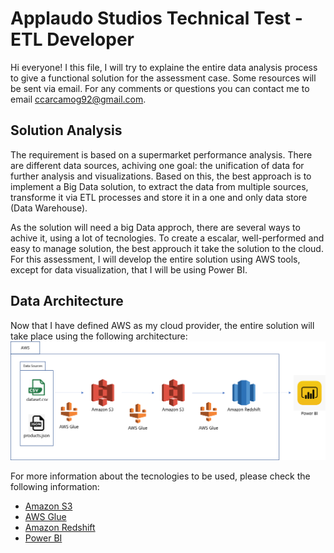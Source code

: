 # Applaudo Studios Technical Test - ETL Developer
Hi everyone! I this file, I will try to explaine the entire data analysis process to give a functional solution for the assessment case. Some resources will be sent via email. For any comments or questions you can contact me to email ccarcamog92@gmail.com.

## Solution Analysis
The requirement is based on a supermarket performance analysis. There are different data sources, achiving one goal: the unification of data for further analysis and visualizations. Based on this, the best approach is to implement a Big Data solution, to extract the data from multiple sources, transforme it via ETL processes and store it in a one and only data store (Data Warehouse).

As the solution will need a big Data approch, there are several ways to achive it, using a lot of tecnologies. To create a escalar, well-performed and easy to manage solution, the best approuch it take the solution to the cloud. For this assessment, I will develop the entire solution using AWS tools, except for data visualization, that I will be using Power BI.

## Data Architecture
Now that I have defined AWS as my cloud provider, the entire solution will take place using the following architecture:
![Data Architecture](/readme_img/arq.png)

For more information about the tecnologies to be used, please check the following information:
- [Amazon S3](https://aws.amazon.com/s3/)
- [AWS Glue](https://aws.amazon.com/glue/)
- [Amazon Redshift](https://aws.amazon.com/es/redshift/)
- [Power BI](https://powerbi.microsoft.com/es-es/what-is-power-bi/)
